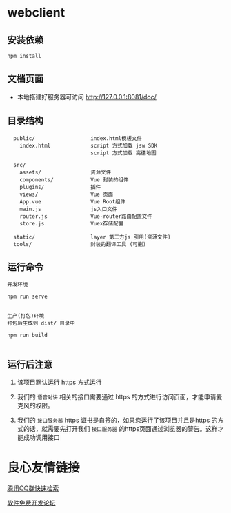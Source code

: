 # webclient

## 安装依赖
```
npm install
```

## 文档页面

  - 本地搭建好服务器可访问 http://127.0.0.1:8081/doc/

## 目录结构 
``` 
  public/                  index.html模板文件
    index.html             script 方式加载 jsw SDK 
                           script 方式加载 高德地图

  src/                      
    assets/                资源文件
    components/            Vue 封装的组件
    plugins/               插件
    views/                 Vue 页面
    App.vue                Vue Root组件
    main.js                js入口文件
    router.js              Vue-router路由配置文件
    store.js               Vuex存储配置

  static/                  layer 第三方js 引用(资源文件)
  tools/                   封装的翻译工具 (可删)

```


## 运行命令

``` 
开发环境

npm run serve


生产(打包)环境
打包后生成到 dist/ 目录中

npm run build


```


## 运行后注意

  1. 该项目默认运行 https 方式运行
  
  2. 我们的 `语音对讲` 相关的接口需要通过 https 的方式进行访问页面，才能申请麦克风的权限。
  3. 我们的 `接口服务器` https 证书是自签的，如果您运行了该项目并且是https 的方式的话，就需要先打开我们 `接口服务器` 的https页面通过浏览器的警告。这样才能成功调用接口
  




 # 良心友情链接

[腾讯QQ群快速检索](http://u.720life.cn/s/8cf73f7c)

[软件免费开发论坛](http://u.720life.cn/s/bbb01dc0)